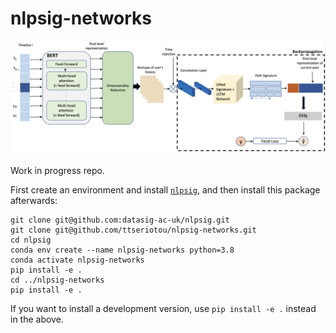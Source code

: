 # nlpsig-networks

<p align="center">
<img src="./fig/architecture_figure.png" alt="Model architecture">
</p>

Work in progress repo.

First create an environment and install [`nlpsig`](https://github.com/datasig-ac-uk/nlpsig), and then install this package afterwards:

```
git clone git@github.com:datasig-ac-uk/nlpsig.git
git clone git@github.com/ttseriotou/nlpsig-networks.git
cd nlpsig
conda env create --name nlpsig-networks python=3.8
conda activate nlpsig-networks
pip install -e .
cd ../nlpsig-networks
pip install -e .
```

If you want to install a development version, use `pip install -e .` instead in the above.
